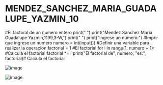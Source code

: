 # MENDEZ_SANCHEZ_MARIA_GUADALUPE_YAZMIN_10
#El factoral de un numero entero
print(" ")
print("Mendez Sanchez Maria Guadalupe Yazmin,1199,3-W,")
print(" ")
print("Ingrese un número:")  #Imprir que ingrese un numero
numero = int(input())        #Definir una variable para realizar la operacion
factorial = 1               #El factorial
for i in range(1, numero + 1): #Calcula el factorial
    factorial *= i
print("El factorial de", numero, "es:", factorial)# Calcula el factorial



![image](https://github.com/user-attachments/assets/fa4b1a37-8eaf-4a69-912b-1b7d2cdf07a2)

![image](https://github.com/user-attachments/assets/5ceb3611-ab4f-4ae7-912d-e3fb66942c24)

